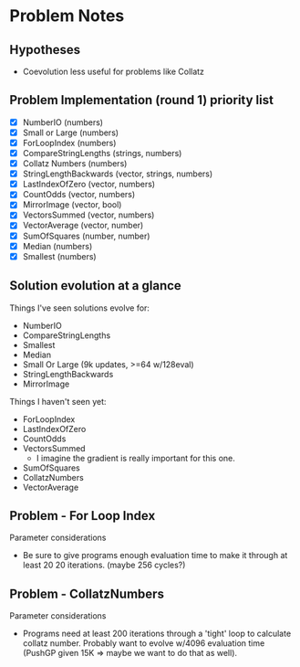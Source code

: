 # Problem Notes

## Hypotheses

- Coevolution less useful for problems like Collatz

## Problem Implementation (round 1) priority list

- [x] NumberIO (numbers)
- [x] Small or Large (numbers)
- [x] ForLoopIndex (numbers)
- [x] CompareStringLengths (strings, numbers)
- [x] Collatz Numbers (numbers)
- [x] StringLengthBackwards (vector, strings, numbers)
- [x] LastIndexOfZero (vector, numbers)
- [x] CountOdds (vector, numbers)
- [x] MirrorImage (vector, bool)
- [x] VectorsSummed (vector, numbers)
- [x] VectorAverage (vector, number)
- [x] SumOfSquares (number, number)
- [x] Median (numbers) 
- [x] Smallest (numbers)

## Solution evolution at a glance

Things I've seen solutions evolve for:

- NumberIO
- CompareStringLengths
- Smallest
- Median
- Small Or Large (9k updates, >=64 w/128eval)
- StringLengthBackwards
- MirrorImage

Things I haven't seen yet:

- ForLoopIndex
- LastIndexOfZero
- CountOdds
- VectorsSummed
  - I imagine the gradient is really important for this one.
- SumOfSquares
- CollatzNumbers
- VectorAverage

## Problem - For Loop Index

Parameter considerations

- Be sure to give programs enough evaluation time to make it through at least 20
  20 iterations. (maybe 256 cycles?)

## Problem - CollatzNumbers

Parameter considerations

- Programs need at least 200 iterations through a 'tight' loop to calculate
  collatz number. Probably want to evolve w/4096 evaluation time (PushGP given
  15K => maybe we want to do that as well).